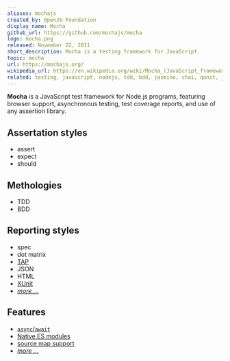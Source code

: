 ```yaml
---
aliases: mochajs
created_by: OpenJS Foundation
display_name: Mocha
github_url: https://github.com/mochajs/mocha
logo: mocha.png
released: November 22, 2011
short_description: Mocha is a testing framework for JavaScript.
topic: mocha
url: https://mochajs.org/
wikipedia_url: https://en.wikipedia.org/wiki/Mocha_(JavaScript_framework)
related: testing, javascript, nodejs, tdd, bdd, jasmine, chai, qunit, jest
---
```

**Mocha** is a JavaScript test framework for Node.js programs, featuring browser support, asynchronous testing, test coverage reports, and use of any assertion library.

## Assertation styles
* assert
* expect
* should

## Methologies
* TDD
* BDD

## Reporting styles
* spec
* dot matrix
* [TAP](https://github.com/topics/testanythingprotocol)
* JSON
* HTML
* [XUnit](https://github.com/topics/xunit)
* [_more &hellip;_](https://mochajs.org/#reporters)

## Features
* [`async`/`await`](https://github.com/topics/async-await)
* [Native ES modules](https://github.com/topics/es6-modules)
* [source map support](https://github.com/topics/sourcemaps)
* [_more &hellip;_](https://mochajs.org/#features)

